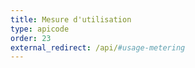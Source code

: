```yaml
---
title: Mesure d'utilisation
type: apicode
order: 23
external_redirect: /api/#usage-metering
---
```

